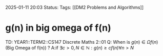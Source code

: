 2025-01-11 20:03
Status: 
Tags: [[DM2 Problems and Algorithms]]
# g(n) in big omega of f(n)

TD: YEAR1::TERM2::CS147 Discrete Maths 2::01 
Q: When is $g(n) ∈ \Omega f(n)$ (Big Omega of f(n))
?
A:if $\exists c>0,N \in \mathbb{N}:g(n) \geq cf(n)\forall n>N$  
<!--ID: 1736625901003-->
